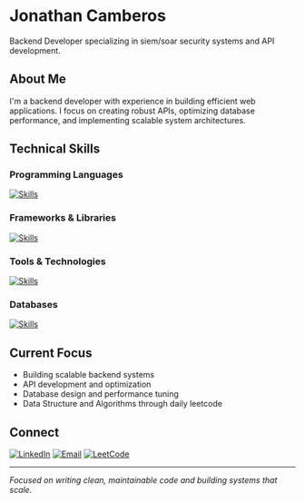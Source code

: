 # Jonathan Camberos

Backend Developer specializing in siem/soar security systems and API development.

## About Me

I'm a backend developer with experience in building efficient web applications. I focus on creating robust APIs, optimizing database performance, and implementing scalable system architectures.

## Technical Skills

### Programming Languages
[![Skills](https://skillicons.dev/icons?i=cs,py,java,js,sql)](https://skillicons.dev)

### Frameworks & Libraries
[![Skills](https://skillicons.dev/icons?i=dotnet,nodejs,express,nextjs,react)](https://skillicons.dev)

### Tools & Technologies
[![Skills](https://skillicons.dev/icons?i=git,postman,github)](https://skillicons.dev)

### Databases
[![Skills](https://skillicons.dev/icons?i=mysql,postgres,redis,mongodb)](https://skillicons.dev)

## Current Focus

- Building scalable backend systems
- API development and optimization
- Database design and performance tuning
- Data Structure and Algorithms through daily leetcode

## Connect

[![LinkedIn](https://skillicons.dev/icons?i=linkedin)](https://www.linkedin.com/in/jonathancamberos/)
[![Email](https://skillicons.dev/icons?i=gmail)](mailto:jonathancamberos@gmail.com)
[![LeetCode](https://img.shields.io/badge/LeetCode-FFA116?style=for-the-badge&logo=leetcode&logoColor=white)](https://leetcode.com/u/jonathancamberos/)

---

*Focused on writing clean, maintainable code and building systems that scale.*
